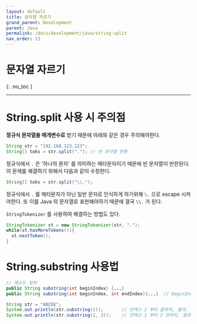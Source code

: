 ```yaml
---
layout: default
title: 문자열 자르기
grand_parent: Development
parent: Java
permalink: /docs/development/java/string-split
nav_order: 13
---
```


# 문자열 자르기
{: .no_toc }

---

# String.split 사용 시 주의점

**정규식 문자열을 매개변수로** 받기 때문에 아래와 같은 경우 주의해야한다.

```java
String str = "192.168.123.123";
String[] toks = str.split("."); // 빈 문자열 반환
```

정규식에서 `.` 은 '하나의 문자' 를 의미하는 메타문자이기 때문에 빈 문자열이 반한된다. 이 문제를 해결하기 위해서 다음과 같이 수정한다.

```java
String[] toks = str.split("\\.");
```

정규식에서 `.` 를 메타문자가 아닌 일반 문자로 인식하게 하기위해 `\.` 으로 escape 시켜야한다. 또 이를 Java 의 문자열로 표현해야하기 때문에 결국 `\\.` 가 된다.

`StringTokenizer` 를 사용하여 해결하는 방법도 있다.

```java
StringTokenizer st = new StringTokenizer(str, ".");
while(st.hasMoreTokens()){
  st.nextToken();
}
```



# String.substring 사용법

```java
// 메소드 정의
public String substring(int beginIndex) {...} 							// beginIndex ~ 끝까지
public String substring(int beginIndex, int endIndex){...} 	// beginIndex ~ endIndex 전까지
```

```java
String str = "ABCDE";
System.out.println(str.substring(2)); 		// 인덱스 2 부터 끝까지, 결과: CDE
System.out.println(str.substring(1, 3)); 	// 인덱스 1 부터 3 전까지, 결과: BC
```

